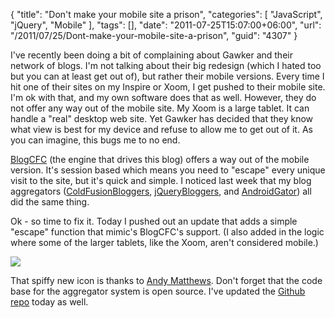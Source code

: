 {
	"title": "Don't make your mobile site a prison",
	"categories": [
		"JavaScript",
		"jQuery",
		"Mobile"
	],
	"tags": [],
	"date": "2011-07-25T15:07:00+06:00",
	"url": "/2011/07/25/Dont-make-your-mobile-site-a-prison",
	"guid": "4307"
}

I've recently been doing a bit of complaining about Gawker and their network of blogs. I'm not talking about their big redesign (which I hated too but you can at least get out of), but rather their mobile versions. Every time I hit one of their sites on my Inspire or Xoom, I get pushed to their mobile site. I'm ok with that, and my own software does that as well. However, they do not offer any way out of the mobile site. My Xoom is a large tablet. It can handle a "real" desktop web site. Yet Gawker has decided that they know what view is best for my device and refuse to allow me to get out of it. As you can imagine, this bugs me to no end. 

<a href="http://www.blogcfc.com">BlogCFC</a> (the engine that drives this blog) offers a way out of the mobile version. It's session based which means you need to "escape" every unique visit to the site, but it's quick and simple. I noticed last week that my blog aggregators (<a href="http://www.coldfusionbloggers.org">ColdFusionBloggers</a>, <a href="http://www.jquerybloggers.com">jQueryBloggers</a>, and <a href="http://www.androidgator.com">AndroidGator</a>) all did the same thing. 

Ok - so time to fix it. Today I pushed out an update that adds a simple "escape" function that mimic's BlogCFC's support. (I also added in the logic where some of the larger tablets, like the Xoom, aren't considered mobile.)

<img src="http://static.raymondcamden.com/images/ScreenClip145.png" />


That spiffy new icon is thanks to <a href="http://www.andymatthews.net/">Andy Matthews</a>. Don't forget that the code base for the aggregator system is open source. I've updated the <a href="https://github.com/cfjedimaster/ColdFusion-Blog-Aggregator">Github repo</a> today as well.